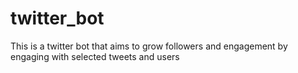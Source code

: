 # twitter_bot
This is a twitter bot that aims to grow followers and engagement by engaging with selected tweets and users
